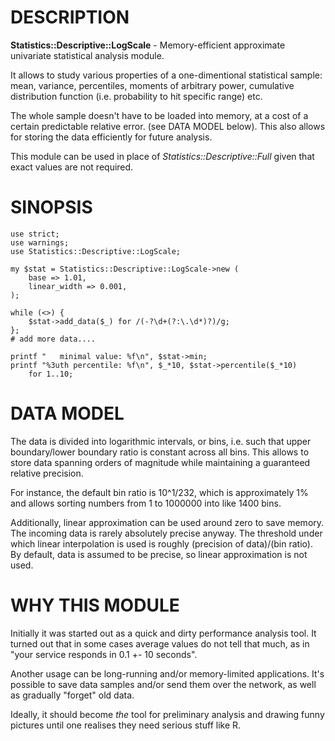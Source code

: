 # DESCRIPTION

**Statistics::Descriptive::LogScale** - Memory-efficient approximate
univariate statistical analysis module.

It allows to study various properties of a one-dimentional statistical sample:
mean, variance, percentiles, moments of arbitrary power,
cumulative distribution function (i.e. probability to hit specific range) etc.

The whole sample doesn't have to be loaded into memory,
at a cost of a certain predictable relative error.
(see DATA MODEL below).
This also allows for storing the data efficiently for future analysis.

This module can be used in place of  _Statistics::Descriptive::Full_
given that exact values are not required.

# SINOPSIS

	use strict;
	use warnings;
    use Statistics::Descriptive::LogScale;

    my $stat = Statistics::Descriptive::LogScale->new (
        base => 1.01,
        linear_width => 0.001,
    );

	while (<>) {
		$stat->add_data($_) for /(-?\d+(?:\.\d*)?)/g;
	};
    # add more data....

	printf "   minimal value: %f\n", $stat->min;
    printf "%3uth percentile: %f\n", $_*10, $stat->percentile($_*10)
		for 1..10;

# DATA MODEL

The data is divided into logarithmic intervals, or bins, i.e.
such that upper boundary/lower boundary ratio is constant across all bins.
This allows to store data spanning orders of magnitude
while maintaining a guaranteed relative precision.

For instance, the default bin ratio is 10^1/232, which is approximately 1%
and allows sorting numbers from 1 to 1000000 into like 1400 bins.

Additionally, linear approximation can be used around zero to save memory.
The incoming data is rarely absolutely precise anyway.
The threshold under which linear interpolation is used is roughly
(precision of data)/(bin ratio).
By default, data is assumed to be precise, so linear approximation is not used.

# WHY THIS MODULE

Initially it was started out as a quick and dirty performance analysis tool.
It turned out that in some cases average values do not tell that much,
as in "your service responds in 0.1 +- 10 seconds".

Another usage can be long-running and/or memory-limited applications.
It's possible to save data samples and/or send them over the network,
as well as gradually "forget" old data.

Ideally, it should become *the* tool for preliminary analysis and drawing
funny pictures until one realises they need serious stuff like R.
